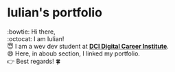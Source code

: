 # Iulian's portfolio
:bowtie: Hi there,\
:octocat: I am Iulian!\
:innocent: I am a wev dev student at [**DCI Digital Career Institute**](https://www.digitalcareerinstitute.org).\
:smile: Here, in aboub section, I linked my portfolio.\
:point_right: Best regards! :four_leaf_clover:
